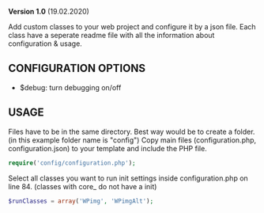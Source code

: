 **Version 1.0** (19.02.2020)

Add custom classes to your web project and configure it by a json file.
Each class have a seperate readme file with all the information about configuration & usage.

## CONFIGURATION OPTIONS
* $debug: turn debugging on/off

## USAGE
Files have to be in the same directory. Best way would be to create a folder. (in this example folder name is "config")
Copy main files (configuration.php, configuration.json) to your template and include the PHP file.
```php
require('config/configuration.php');
```
Select all classes you want to run init settings inside configuration.php on line 84. (classes with core_ do not have a init)
```php
$runClasses = array('WPimg', 'WPimgAlt');
```
